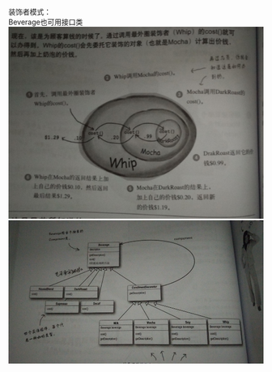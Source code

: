 装饰者模式：
<br /> 
Beverage也可用接口类
<br /> 
![image](https://github.com/k8895/designs/blob/master/image/Decorator%20Pattern.png)
<br /> 
![image](https://github.com/k8895/designs/blob/master/image/Decorator%20Pattern2.jpg)
